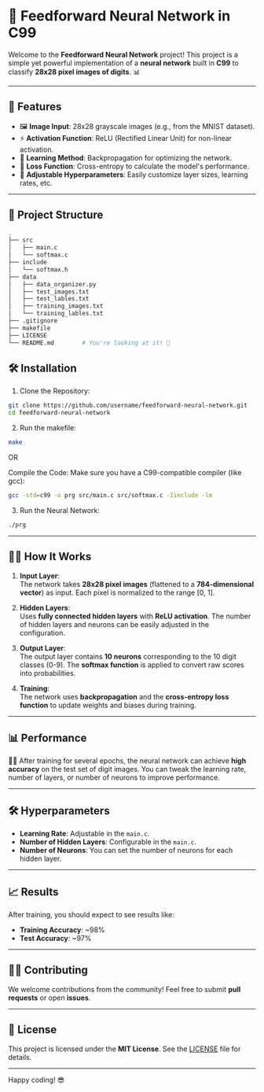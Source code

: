 # 🧠 Feedforward Neural Network in C99

Welcome to the **Feedforward Neural Network** project! This project is a simple yet powerful implementation of a **neural network** built in **C99** to classify **28x28 pixel images of digits**. 📊

---

## 🚀 Features

- 🖼️ **Image Input**: 28x28 grayscale images (e.g., from the MNIST dataset).
- ⚡ **Activation Function**: ReLU (Rectified Linear Unit) for non-linear activation.
- 🔄 **Learning Method**: Backpropagation for optimizing the network.
- 🧮 **Loss Function**: Cross-entropy to calculate the model's performance.
- 🔧 **Adjustable Hyperparameters**: Easily customize layer sizes, learning rates, etc.

---

## 📂 Project Structure

```bash
.
├── src
│   ├── main.c       
│   └── softmax.c
├── include
│   └── softmax.h
├── data
│   ├── data_organizer.py
│   ├── test_images.txt
│   ├── test_lables.txt
│   ├── training_images.txt
│   └── training_lables.txt
├── .gitignore
├── makefile
├── LICENSE
└── README.md        # You're looking at it! 📄
```

## 🛠️ Installation
1. Clone the Repository:
```bash
git clone https://github.com/username/feedforward-neural-network.git
cd feedforward-neural-network
```
2. Run the makefile:
```bash
make
```
OR

Compile the Code:
Make sure you have a C99-compatible compiler (like gcc):
```bash
gcc -std=c99 -o prg src/main.c src/softmax.c -Iinclude -lm
```
3. Run the Neural Network:
```bash
./prg
```
---

## 🧑‍🏫 How It Works

1. **Input Layer**:  
   The network takes **28x28 pixel images** (flattened to a **784-dimensional vector**) as input. Each pixel is normalized to the range [0, 1].

2. **Hidden Layers**:  
   Uses **fully connected hidden layers** with **ReLU activation**. The number of hidden layers and neurons can be easily adjusted in the configuration.

3. **Output Layer**:  
   The output layer contains **10 neurons** corresponding to the 10 digit classes (0-9). The **softmax function** is applied to convert raw scores into probabilities.

4. **Training**:  
   The network uses **backpropagation** and the **cross-entropy loss function** to update weights and biases during training.

---

## 📊 Performance

🧑‍💻 After training for several epochs, the neural network can achieve **high accuracy** on the test set of digit images. You can tweak the learning rate, number of layers, or number of neurons to improve performance.

---

## 🛠️ Hyperparameters

- **Learning Rate**: Adjustable in the `main.c`.
- **Number of Hidden Layers**: Configurable in the `main.c`.
- **Number of Neurons**: You can set the number of neurons for each hidden layer.

---

## 📈 Results

After training, you should expect to see results like:

- **Training Accuracy**: ~98%
- **Test Accuracy**: ~97%

---

## 🧑‍💻 Contributing

We welcome contributions from the community! Feel free to submit **pull requests** or open **issues**.

---

## 📝 License

This project is licensed under the **MIT License**. See the [LICENSE](LICENSE) file for details.

---

Happy coding! 😎
















